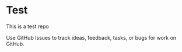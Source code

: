 # Test
This is a test repo

Use GitHub Issues to track ideas, feedback, tasks, or bugs for work on GitHub.
